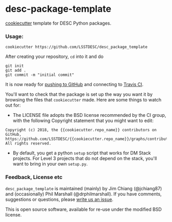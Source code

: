# desc-package-template

[cookiecutter](https://cookiecutter.readthedocs.org/en/latest/) template for DESC Python packages.

### Usage:
```
cookiecutter https://github.com/LSSTDESC/desc_package_template
```

After creating your repository, `cd` into it and do
```
git init
git add .
git commit -m "initial commit"
```
It is now ready for [pushing to GitHub](https://help.github.com/articles/create-a-repo/) and connecting to [Travis CI](https://travis-ci.org/).

You'll want to check that the package is set up the way you want it by browsing the files that `cookiecutter` made. Here are some things to watch out for:

* The LICENSE file adopts the BSD license recommended by the CI group, with the following Copyright statement that you might want to edit:
```
Copyright (c) 2018, the {{cookiecutter.repo_name}} contributors on GitHub, https://github.com/LSSTDESC/{{cookiecutter.repo_name}}/graphs/contributors.
All rights reserved.
```

* By default, you get a python `setup` script that works for DM Stack projects. For Level 3 projects that do not depend on the stack, you'll want to bring in your own `setup.py`.


### Feedback, License etc

`desc_package_template` is maintained (mainly) by Jim Chiang (@jchiang87) and (occasionally) Phil Marshall (@drphilmarshall). If you have comments, suggestions or questions, please [write us an issue](https://github.com/LSSTDESC/desc_package_template/issues).

This is open source software, available for re-use under the modified BSD license.
